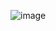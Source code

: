 
![image](https://user-images.githubusercontent.com/59709429/126087732-47ebb544-0244-4326-bd75-c30f55ed6503.png)
